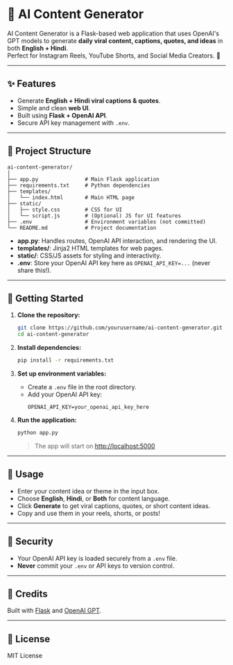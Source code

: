 # 🌟 AI Content Generator

AI Content Generator is a Flask-based web application that uses OpenAI's GPT models to generate **daily viral content, captions, quotes, and ideas** in both **English + Hindi**.  
Perfect for Instagram Reels, YouTube Shorts, and Social Media Creators. 🚀

---

## ✨ Features
- Generate **English + Hindi viral captions & quotes**.
- Simple and clean **web UI**.
- Built using **Flask + OpenAI API**.
- Secure API key management with `.env`.

---

## 📂 Project Structure

```
ai-content-generator/
│
├── app.py               # Main Flask application
├── requirements.txt     # Python dependencies
├── templates/
│   └── index.html       # Main HTML page
├── static/
│   ├── style.css        # CSS for UI
│   └── script.js        # (Optional) JS for UI features
├── .env                 # Environment variables (not committed)
└── README.md            # Project documentation
```
- **app.py**: Handles routes, OpenAI API interaction, and rendering the UI.
- **templates/**: Jinja2 HTML templates for web pages.
- **static/**: CSS/JS assets for styling and interactivity.
- **.env**: Store your OpenAI API key here as `OPENAI_API_KEY=...` (never share this!).

---

## 🚀 Getting Started

1. **Clone the repository:**
    ```bash
    git clone https://github.com/yourusername/ai-content-generator.git
    cd ai-content-generator
    ```

2. **Install dependencies:**
    ```bash
    pip install -r requirements.txt
    ```

3. **Set up environment variables:**
    - Create a `.env` file in the root directory.
    - Add your OpenAI API key:
      ```
      OPENAI_API_KEY=your_openai_api_key_here
      ```

4. **Run the application:**
    ```bash
    python app.py
    ```
    > The app will start on [http://localhost:5000](http://localhost:5000)

---

## 📝 Usage

- Enter your content idea or theme in the input box.
- Choose **English**, **Hindi**, or **Both** for content language.
- Click **Generate** to get viral captions, quotes, or short content ideas.
- Copy and use them in your reels, shorts, or posts!

---

## 🔐 Security

- Your OpenAI API key is loaded securely from a `.env` file.
- **Never** commit your `.env` or API keys to version control.

---

## 🙌 Credits

Built with [Flask](https://flask.palletsprojects.com/) and [OpenAI GPT](https://platform.openai.com/docs/).

---

## 📜 License

MIT License
